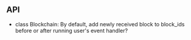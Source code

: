 ## API
- class Blockchain: By default, add newly received block to block_ids before or after running user's event handler?